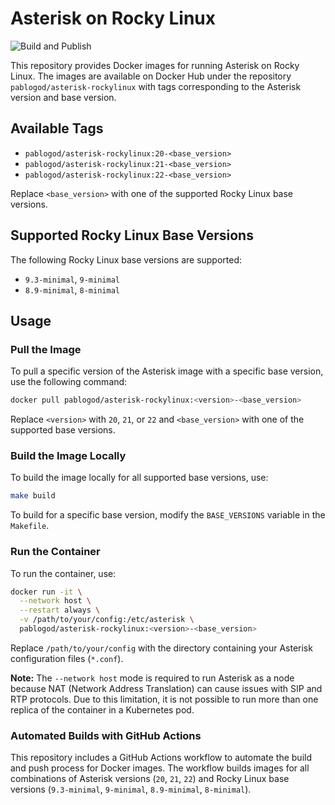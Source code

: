 # Asterisk on Rocky Linux

![Build and Publish](https://github.com/pablogod/asterisk-rockylinux/actions/workflows/build-and-publish.yml/badge.svg)

This repository provides Docker images for running Asterisk on Rocky Linux. The images are available on Docker Hub under the repository `pablogod/asterisk-rockylinux` with tags corresponding to the Asterisk version and base version.

## Available Tags

- `pablogod/asterisk-rockylinux:20-<base_version>`
- `pablogod/asterisk-rockylinux:21-<base_version>`
- `pablogod/asterisk-rockylinux:22-<base_version>`

Replace `<base_version>` with one of the supported Rocky Linux base versions.

## Supported Rocky Linux Base Versions

The following Rocky Linux base versions are supported:

- `9.3-minimal`, `9-minimal`
- `8.9-minimal`, `8-minimal`

## Usage

### Pull the Image

To pull a specific version of the Asterisk image with a specific base version, use the following command:

```bash
docker pull pablogod/asterisk-rockylinux:<version>-<base_version>
```

Replace `<version>` with `20`, `21`, or `22` and `<base_version>` with one of the supported base versions.

### Build the Image Locally

To build the image locally for all supported base versions, use:

```bash
make build
```

To build for a specific base version, modify the `BASE_VERSIONS` variable in the `Makefile`.

### Run the Container

To run the container, use:

```bash
docker run -it \
  --network host \
  --restart always \
  -v /path/to/your/config:/etc/asterisk \
  pablogod/asterisk-rockylinux:<version>-<base_version>
```

Replace `/path/to/your/config` with the directory containing your Asterisk configuration files (`*.conf`).

**Note:** The `--network host` mode is required to run Asterisk as a node because NAT (Network Address Translation) can cause issues with SIP and RTP protocols. Due to this limitation, it is not possible to run more than one replica of the container in a Kubernetes pod.

### Automated Builds with GitHub Actions

This repository includes a GitHub Actions workflow to automate the build and push process for Docker images. The workflow builds images for all combinations of Asterisk versions (`20`, `21`, `22`) and Rocky Linux base versions (`9.3-minimal`, `9-minimal`, `8.9-minimal`, `8-minimal`).
